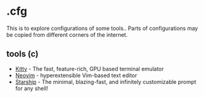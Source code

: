 # .cfg
This is to explore configurations of some tools.. Parts of configurations may be copied from different corners of the internet.

## tools (c)
- [Kitty](https://sw.kovidgoyal.net/kitty/) - The fast, feature-rich, GPU based terminal emulator
- [Neovim](https://neovim.io/) - hyperextensible Vim-based text editor
- [Starship](https://starship.rs/) - The minimal, blazing-fast, and infinitely customizable prompt for any shell!
